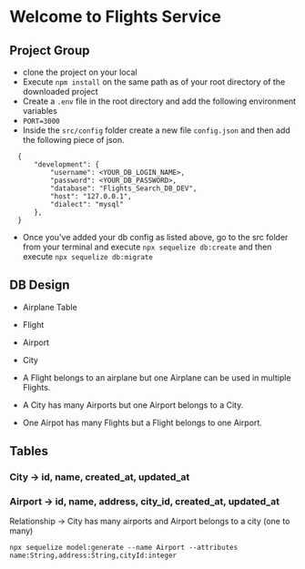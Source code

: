 # Welcome to Flights Service

## Project Group

- clone the project on your local
- Execute `npm install` on the same path as of your root directory of the downloaded project
- Create a `.env` file in the root directory and add the following environment variables
- `PORT=3000`
- Inside the `src/config` folder create a new file `config.json` and then add the following piece of json.

```
  {
      "development": {
          "username": <YOUR_DB_LOGIN_NAME>,
          "password": <YOUR_DB_PASSWORD>,
          "database": "Flights_Search_DB_DEV",
          "host": "127.0.0.1",
          "dialect": "mysql"
      },
  }
```

- Once you've added your db config as listed above, go to the src folder from your terminal and execute
  `npx sequelize db:create` and then execute `npx sequelize db:migrate`

## DB Design

- Airplane Table
- Flight
- Airport
- City

- A Flight belongs to an airplane but one Airplane can be used in multiple Flights.
- A City has many Airports but one Airport belongs to a City.
- One Airpot has many Flights but a Flight belongs to one Airport.

## Tables

### City -> id, name, created_at, updated_at

### Airport -> id, name, address, city_id, created_at, updated_at

Relationship -> City has many airports and Airport belongs to a city (one to many)

```
npx sequelize model:generate --name Airport --attributes name:String,address:String,cityId:integer
```
